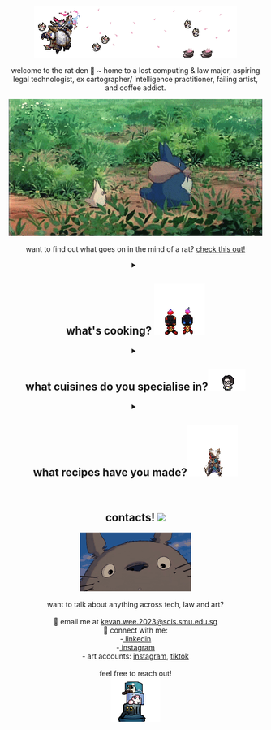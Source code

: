 <div align="center">
  <img src="./readme/bardnner.gif"></img>
</div>

<p align="center">
  welcome to the rat den 🐀 ~ home to a lost computing & law major, aspiring legal technologist, ex cartographer/ intelligence practitioner, failing artist, and coffee addict.
</p>

<div align="center">
  <img src="./readme/totoro.gif"></img>
</div>

<p align="center">
    want to find out what goes on in the mind of a rat? <a href="https://kevanweeportfolio.vercel.app/">check this out!</a>
</p>

<details>
  <summary align="center">
    <h2>what's cooking? <img src="./readme/charc.gif"></img></h2>
  </summary>

  <p align="center">
    probably some nissin laksa and a cup of instant coffee...
  </p>

  <div align="center">
    <img src="./readme/ramen.gif"></img>
  </div>

  <p align="center">
    a wise man once said "anyone can cook" 👨‍🍳<br>
i build everything and anything! (see the next section for my areas of interest :D) 
<br><br>
my recent projects involve a discord chatbot for singapore tort law doctrines and a webscraper to find prices from popular sites 📖
  </p>
</details>
<details>
  <summary align="center">
    <h2>what cuisines do you specialise in?<img src="./readme/slowitsgood.gif"></h2>
  </summary>

  <p align="center">
    as someone studying both computing and law, i suffer from every conceivable "jack of all trades" stereotype but i primarily specialise in legaltech product management and digital transformation 👨‍💻<br>
(think video game where you refuse to pick a class and unlock skills in every tree 🗡)
  </p>

  <div align="center">
    <img src="./readme/cooking.gif"></img>
  </div>
  <br>
  <table align="center" style="border-collapse: collapse; width: 80%; font-family: monospace;">
    <tbody>
      <tr>
        <th colspan="2" style="text-align: left;">🖥️ tech</th>
      </tr>
      <tr>
        <td>🌐 web dev</td>
        <td>html, css</td>
      </tr>
      <tr>
        <td>🐍 scripting</td>
        <td>python, js, php</td>
      </tr>
      <tr>
        <td>🛢️ dbms</td>
        <td>mysql</td>
      </tr>
      <tr>
        <td>📡 network administration</td>
        <td>server setup, ztna</td>
      </tr>
      <tr>
        <td>🤖 ai</td>
        <td>rag, openai api</td>
      </tr>
      <tr>
        <td>🎨 3d design</td>
        <td>blender</td>
      </tr>
      <tr>
        <td>🌎 gis</td>
        <td>arcgis products, qgis, global mapper, geospatial data production</td>
      </tr>
      <tr>
        <td>🎮 game dev</td>
        <td>unity-based development (but it’s been a decade 😭)</td>
      </tr>
    </tbody>
  </table>
  
  <table align="center" style="border-collapse: collapse; width: 80%; font-family: monospace;">
    <tbody>
      <tr>
        <th colspan="2" style="text-align: left;">📚 others</th>
      </tr>
      <tr>
        <td>🛠 legaltech</td>
        <td>e-discovery, aml/kyc-ctf, doc management, practice management</td>
      </tr>
      <tr>
        <td>⚖️ law</td>
        <td>both civil (contract, torts, family, ip) and criminal</td>
      </tr>
      <tr>
        <td>🔍 intelligence analysis</td>
        <td>imint, geoint, osint</td>
      </tr>
      <tr>
        <td>🗺️ cartography</td>
        <td>topographic maps, orthoimage maps, situation maps (disaster relief/change assessment)</td>
      </tr>
      <tr>
        <td>📷 geomatics</td>
        <td>georectification, orthorectification, mosaicing, stereophotogrammetry</td>
      </tr>
    </tbody>
  </table>

</details>

<details>
  <summary align="center">
    <h2>what recipes have you made?<img src="./readme/seox.gif"></h2>
  </summary>

  <p align="center">
    here's some of the dishes i've made recently! (and some works in progress) 🍽️🛠️
  </p>
  <br>
  <table align="center" style="border-collapse: collapse; width: 80%; font-family: monospace;">
    <tbody>
      <tr>
        <th colspan="2" style="text-align: left;">🛠 legal technology ⚖️</th>
      </tr>
      <tr>
        <td><a href="https://github.com/kevanwee/sal-citation-generator">sal citation generator (wip)</a></td>
        <td>footnote generator using the sal style guide 📝</td>
      </tr>
      <tr>
        <td><a href="https://github.com/kevanwee/elitiscraper">eliti scraper</a></td>
        <td>elitigation sghc/sgca judgment scraper using beautifulsoup4 🧹</td>
      </tr>
      <tr>
        <td><a href="https://github.com/kevanwee/sgstatutescraper">sg statute scraper</a></td>
        <td>singapore statutes online (https://sso.agc.gov.sg/) scraper using beautifulsoup 📜</td>
      </tr>
      <tr>
        <td><a href="https://github.com/kevanwee/lexlynx">lex lynx</a></td>
        <td>openai wrapper that summarizes case law 🦁📚</td>
      </tr>
      <tr>
        <td><a href="https://github.com/kevanwee/tortrat">tort rat</a></td>
        <td>discord chatbot for sg tort law 🐀💬</td>
      </tr>
      <tr>
        <td><a href="https://github.com/kevanwee/codeoflaw">codeoflaw (wip)</a></td>
        <td>statistical analysis on all reported sghc and sgca judgments 📊⚖️</td>
      </tr>
      <tr>
        <td><a href="https://github.com/kevanwee/crimewatch">crimewatch (wip)</a></td>
        <td>heatmap analysis on locations mentioned in sg criminal law judgments 👀🚓</td>
      </tr>
    </tbody>
  </table>

  <table align="center" style="border-collapse: collapse; width: 80%; font-family: monospace;">
    <tbody>
      <tr>
        <th colspan="2" style="text-align: left;">🗺️ intelligence analysis tools 🧠</th>
      </tr>
      <tr>
        <td><a href="https://github.com/kevanwee/hawkshot">hawk shot</a></td>
        <td>line-of-sight / viewshed analysis tool 🦅🔭</td>
      </tr>
      <tr>
        <td><a href="https://github.com/kevanwee/mapmole">map mole</a></td>
        <td>satellite imagery change detection 🗺️👀</td>
      </tr>
    </tbody>
  </table>

  <table align="center" style="border-collapse: collapse; width: 80%; font-family: monospace;">
    <tbody>
      <tr>
        <th colspan="2" style="text-align: left;">🎨 art </th>
      </tr>
      <tr>
        <td><a href="https://github.com/kevanwee/lolpixelart">lol pixel art</a></td>
        <td>pixel art for league of legends skins 🖌️🧱</td>
      </tr>
    </tbody>
  </table>

  <table align="center" style="border-collapse: collapse; width: 80%; font-family: monospace;">
    <tbody>
      <tr>
        <th colspan="2" style="text-align: left;">✨ others </th>
      </tr>
      <tr>
        <td><a href="https://github.com/kevanwee/kevanwee">static portfolio</a></td>
        <td>my original portfolio made using google's mat design lite 🌐🤖</td>
      </tr>
      <tr>
        <td><a href="https://github.com/kevanwee/kevanweeportfolio">3d portfolio</a></td>
        <td>javascript based website that displays 3d objects 🖥️📦</td>
      </tr>
      <tr>
        <td><a href="https://github.com/kevanwee/bookworm">book worm</a></td>
        <td>book price scraper - amazon, kinokuniya, thryft 📚🪱</td>
      </tr>
      <tr>
        <td><a href="https://github.com/kevanwee/HUHH">huhh</a></td>
        <td>an april fools joke 😂🎭</td>
      </tr>
    </tbody>
  </table>

</details>

<br>
<h2 align="center">contacts! <img src="./readme/xdd.avif"></h2>
<div align="center">
  <img src="./readme/totorosmile.gif"></img>
</div>
<p align="center">
  want to talk about anything across tech, law and art?
  <br>
  <br>
  📧 email me at <a href="kevan.wee.2023@scis.smu.edu.sg">kevan.wee.2023@scis.smu.edu.sg</a>
  <br>
  🔗 connect with me:
  <br>
  -<a href="https://www.linkedin.com/in/kevanwee/"> linkedin</a>
  <br>
  -<a href="https://www.instagram.com/kwjw30/"> instagram</a>
  <br>
  - art accounts: <a href="https://www.instagram.com/van.fullofkebabs/">instagram</a>, <a href="https://www.tiktok.com/@seofon30">tiktok</a>
  <br>
  <br>
  feel free to reach out!
  <br>
  <img src="./readme/ruancreation.gif"> 
</p>
